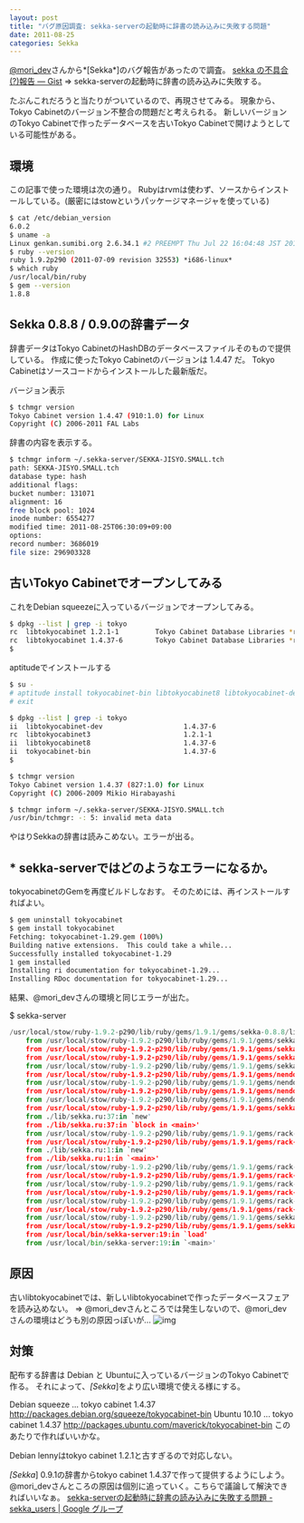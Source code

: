 ```yaml
---
layout: post
title: "バグ原因調査: sekka-serverの起動時に辞書の読み込みに失敗する問題"
date: 2011-08-25
categories: Sekka
---
```


[@mori_dev](http://twitter.com/mori_dev)さんから*[Sekka*]のバグ報告があったので調査。
 [sekka の不具合(?)報告 — Gist](http://gist.github.com/1168173)
 => sekka-serverの起動時に辞書の読み込みに失敗する。

たぶんこれだろうと当たりがついているので、再現させてみる。
現象から、Tokyo Cabinetのバージョン不整合の問題だと考えられる。
新しいバージョンのTokyo Cabinetで作ったデータベースを古いTokyo Cabinetで開けようとしている可能性がある。

## 環境
この記事で使った環境は次の通り。
Rubyはrvmは使わず、ソースからインストールしている。(厳密にはstowというパッケージマネージャを使っている)
```bash
$ cat /etc/debian_version 
6.0.2
$ uname -a
Linux genkan.sumibi.org 2.6.34.1 #2 PREEMPT Thu Jul 22 16:04:48 JST 2010 i686 GNU/Linux
$ ruby --version
ruby 1.9.2p290 (2011-07-09 revision 32553) *i686-linux*
$ which ruby
/usr/local/bin/ruby
$ gem --version
1.8.8
```

## Sekka 0.8.8 / 0.9.0の辞書データ

辞書データはTokyo CabinetのHashDBのデータベースファイルそのもので提供している。
作成に使ったTokyo Cabinetのバージョンは 1.4.47 だ。
Tokyo Cabinetはソースコードからインストールした最新版だ。

バージョン表示
```bash
$ tchmgr version
Tokyo Cabinet version 1.4.47 (910:1.0) for Linux
Copyright (C) 2006-2011 FAL Labs
```

辞書の内容を表示する。
```bash
$ tchmgr inform ~/.sekka-server/SEKKA-JISYO.SMALL.tch
path: SEKKA-JISYO.SMALL.tch
database type: hash
additional flags:
bucket number: 131071
alignment: 16
free block pool: 1024
inode number: 6554277
modified time: 2011-08-25T06:30:09+09:00
options:
record number: 3686019
file size: 296903328
```

## 古いTokyo Cabinetでオープンしてみる
これをDebian squeezeに入っているバージョンでオープンしてみる。

```bash
$ dpkg --list | grep -i tokyo
rc  libtokyocabinet 1.2.1-1         Tokyo Cabinet Database Libraries *runtime*
rc  libtokyocabinet 1.4.37-6        Tokyo Cabinet Database Libraries *runtime*
$
```

aptitudeでインストールする
```bash
$ su -
# aptitude install tokyocabinet-bin libtokyocabinet8 libtokyocabinet-dev 
# exit
```

```bash
$ dpkg --list | grep -i tokyo
ii  libtokyocabinet-dev                    1.4.37-6                               Tokyo Cabinet Database Libraries *development*
rc  libtokyocabinet3                       1.2.1-1                                Tokyo Cabinet Database Libraries *runtime*
ii  libtokyocabinet8                       1.4.37-6                               Tokyo Cabinet Database Libraries *runtime*
ii  tokyocabinet-bin                       1.4.37-6                               Tokyo Cabinet Database Utilities
$
```

```bash
$ tchmgr version
Tokyo Cabinet version 1.4.37 (827:1.0) for Linux
Copyright (C) 2006-2009 Mikio Hirabayashi
```

```bash
$ tchmgr inform ~/.sekka-server/SEKKA-JISYO.SMALL.tch
/usr/bin/tchmgr: -: 5: invalid meta data
```

やはりSekkaの辞書は読みこめない。エラーが出る。

## * sekka-serverではどのようなエラーになるか。

tokyocabinetのGemを再度ビルドしなおす。
そのためには、再インストールすればよい。
```bash
$ gem uninstall tokyocabinet
$ gem install tokyocabinet
Fetching: tokyocabinet-1.29.gem (100%)
Building native extensions.  This could take a while...
Successfully installed tokyocabinet-1.29
1 gem installed
Installing ri documentation for tokyocabinet-1.29...
Installing RDoc documentation for tokyocabinet-1.29...
```

結果、@mori_devさんの環境と同じエラーが出た。

$ sekka-server
```python
/usr/local/stow/ruby-1.9.2-p290/lib/ruby/gems/1.9.1/gems/sekka-0.8.8/lib/sekka/jisyo-db.nnd:176: TokyoCabinet::HDB.open error: file=/home/kiyoka/.sekka-server/SEKKA-JISYO.SMALL.tch (RuntimeError)
	from /usr/local/stow/ruby-1.9.2-p290/lib/ruby/gems/1.9.1/gems/sekka-0.8.8/lib/sekka/kvs.rb:56:in `open'
	from /usr/local/stow/ruby-1.9.2-p290/lib/ruby/gems/1.9.1/gems/sekka-0.8.8/lib/sekka/jisyo-db.nnd:216:in `block (2 levels) in initialize'
	from /usr/local/stow/ruby-1.9.2-p290/lib/ruby/gems/1.9.1/gems/sekka-0.8.8/lib/sekka/jisyo-db.nnd:461:in `call'
	from /usr/local/stow/ruby-1.9.2-p290/lib/ruby/gems/1.9.1/gems/sekka-0.8.8/lib/sekka/jisyo-db.nnd:461:in `block in initialize'
	from /usr/local/stow/ruby-1.9.2-p290/lib/ruby/gems/1.9.1/gems/nendo-0.5.2/lib/nendo.rb:1598:in `call'
	from /usr/local/stow/ruby-1.9.2-p290/lib/ruby/gems/1.9.1/gems/nendo-0.5.2/lib/nendo.rb:1598:in `callProcedure'
	from /usr/local/stow/ruby-1.9.2-p290/lib/ruby/gems/1.9.1/gems/nendo-0.5.2/lib/nendo.rb:1336:in `openSekkaJisyo'
	from /usr/local/stow/ruby-1.9.2-p290/lib/ruby/gems/1.9.1/gems/nendo-0.5.2/lib/nendo.rb:1336:in `openSekkaJisyo'
	from /usr/local/stow/ruby-1.9.2-p290/lib/ruby/gems/1.9.1/gems/sekka-0.8.8/lib/sekkaserver.rb:57:in `initialize'
	from ./lib/sekka.ru:37:in `new'
	from ./lib/sekka.ru:37:in `block in <main>'
	from /usr/local/stow/ruby-1.9.2-p290/lib/ruby/gems/1.9.1/gems/rack-1.3.2/lib/rack/builder.rb:51:in `instance_eval'
	from /usr/local/stow/ruby-1.9.2-p290/lib/ruby/gems/1.9.1/gems/rack-1.3.2/lib/rack/builder.rb:51:in `initialize'
	from ./lib/sekka.ru:1:in `new'
	from ./lib/sekka.ru:1:in `<main>'
	from /usr/local/stow/ruby-1.9.2-p290/lib/ruby/gems/1.9.1/gems/rack-1.3.2/lib/rack/builder.rb:40:in `eval'
	from /usr/local/stow/ruby-1.9.2-p290/lib/ruby/gems/1.9.1/gems/rack-1.3.2/lib/rack/builder.rb:40:in `parse_file'
	from /usr/local/stow/ruby-1.9.2-p290/lib/ruby/gems/1.9.1/gems/rack-1.3.2/lib/rack/server.rb:200:in `app'
	from /usr/local/stow/ruby-1.9.2-p290/lib/ruby/gems/1.9.1/gems/rack-1.3.2/lib/rack/server.rb:301:in `wrapped_app'
	from /usr/local/stow/ruby-1.9.2-p290/lib/ruby/gems/1.9.1/gems/rack-1.3.2/lib/rack/server.rb:252:in `start'
	from /usr/local/stow/ruby-1.9.2-p290/lib/ruby/gems/1.9.1/gems/rack-1.3.2/lib/rack/server.rb:137:in `start'
	from /usr/local/stow/ruby-1.9.2-p290/lib/ruby/gems/1.9.1/gems/sekka-0.8.8/bin/sekka-server:90:in `main'
	from /usr/local/stow/ruby-1.9.2-p290/lib/ruby/gems/1.9.1/gems/sekka-0.8.8/bin/sekka-server:100:in `<top (required)>'
	from /usr/local/bin/sekka-server:19:in `load'
	from /usr/local/bin/sekka-server:19:in `<main>'
```

## 原因
古いlibtokyocabinetでは、新しいlibtokyocabinetで作ったデータベースフェアを読み込めない。
=> @mori_devさんところでは発生しないので、@mori_devさんの環境はどうも別の原因っぽいが…
 ![img](http://gyazo.com/dbca051b95918ceeae9ad7b79d74eff2.png)

## 対策
配布する辞書は Debian と Ubuntuに入っているバージョンのTokyo Cabinetで作る。
それによって、*[Sekka*]をより広い環境で使える様にする。

Debian squeeze ... tokyo cabinet 1.4.37
  http://packages.debian.org/squeeze/tokyocabinet-bin
Ubuntu 10.10   ... tokyo cabinet 1.4.37
  http://packages.ubuntu.com/maverick/tokyocabinet-bin
このあたりで作ればいいかな。

Debian lennyはtokyo cabinet 1.2.1と古すぎるので対応しない。

*[Sekka*] 0.9.1の辞書からtokyo cabinet 1.4.37で作って提供するようにしよう。
@mori_devさんところの原因は個別に追っていく。こちらで議論して解決できればいいなぁ。
  [sekka-serverの起動時に辞書の読み込みに失敗する問題 -   sekka_users | Google グループ](http://groups.google.com/group/sekka_users/browse_thread/thread/898a54535e522dff?hl=ja)
